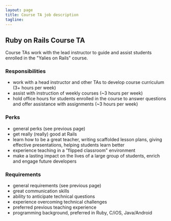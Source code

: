```yaml
---
layout: page
title: Course TA job description
tagline:
---
```


## Ruby on Rails Course TA
Course TAs work with the lead instructor to guide and assist students enrolled in the "Yalies on Rails" course.

### Responsibilities
* work with a head instructor and other TAs to develop course curriculum (3+ hours per week)
* assist with instruction of weekly courses (~3 hours per week)
* hold office hours for students enrolled in the course to answer questions and offer assistance with assignments (~3 hours per week)

### Perks
* general perks (see previous page)
* get really (really) good at Rails
* learn how to be a great teacher, writing scaffolded lesson plans, giving effective presentations, helping students learn better
* experience teaching in a "flipped classroom" environment
* make a lasting impact on the lives of a large group of students, enrich and engage future developers

### Requirements
* general requirements (see previous page)
* great communication skills
* ability to anticipate technical questions
* experience overcoming technical challenges
* preferred previous teaching experience
* programming background, preferred in Ruby, C/iOS, Java/Android
